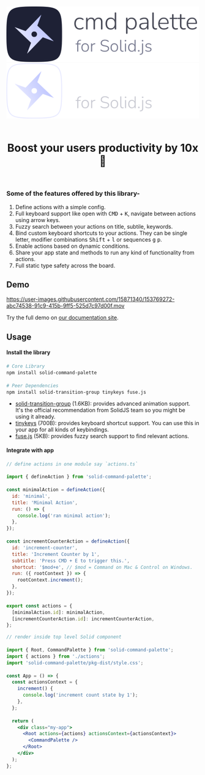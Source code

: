 <p align="center">
  <br />
  <img src="../public/images/branding/logo-light-horizontal-large.png#gh-light-mode-only" width="650" alt="Command Palette for Solid.js" />
  <img src="../public/images/branding/logo-dark-horizontal-large.png#gh-dark-mode-only" width="650" alt="Command Palette for Solid.js" />
  <br />
  <br />
</p>

<h1 align="center">Boost your users productivity by 10x 🚀</h1>

<br />

### Some of the features offered by this library-

1. Define actions with a simple config.
1. Full keyboard support like open with <kbd>CMD</kbd> + <kbd>K</kbd>, navigate between actions using arrow keys.
1. Fuzzy search between your actions on title, subtile, keywords.
1. Bind custom keyboard shortcuts to your actions. They can be single letter, modifier combinations <kbd>Shift</kbd> + <kbd>l</kbd> or sequences <kbd>g</kbd> <kbd>p</kbd>.
1. Enable actions based on dynamic conditions.
1. Share your app state and methods to run any kind of functionality from actions.
1. Full static type safety across the board.

## Demo

https://user-images.githubusercontent.com/15871340/153769272-abc74538-91c9-415b-9ff5-525d7c97d00f.mov

Try the full demo on [our documentation site](https://solid-command-palette.vercel.app/demo).

## Usage

#### Install the library

```sh
# Core Library
npm install solid-command-palette

# Peer Dependencies
npm install solid-transition-group tinykeys fuse.js
```

- [solid-transition-group](https://github.com/solidjs/solid-transition-group) (1.6KB): provides advanced animation support. It's the official recommendation from SolidJS team so you might be using it already.
- [tinykeys](https://github.com/jamiebuilds/tinykeys) (700B): provides keyboard shortcut support. You can use this in your app for all kinds of keybindings.
- [fuse.js](https://github.com/krisk/fuse) (5KB): provides fuzzy search support to find relevant actions.

#### Integrate with app

```jsx
// define actions in one module say `actions.ts`

import { defineAction } from 'solid-command-palette';

const minimalAction = defineAction({
  id: 'minimal',
  title: 'Minimal Action',
  run: () => {
    console.log('ran minimal action');
  },
});

const incrementCounterAction = defineAction({
  id: 'increment-counter',
  title: 'Increment Counter by 1',
  subtitle: 'Press CMD + E to trigger this.',
  shortcut: '$mod+e', // $mod = Command on Mac & Control on Windows.
  run: ({ rootContext }) => {
    rootContext.increment();
  },
});

export const actions = {
  [minimalAction.id]: minimalAction,
  [incrementCounterAction.id]: incrementCounterAction,
};
```

```jsx
// render inside top level Solid component

import { Root, CommandPalette } from 'solid-command-palette';
import { actions } from './actions';
import 'solid-command-palette/pkg-dist/style.css';

const App = () => {
  const actionsContext = {
    increment() {
      console.log('increment count state by 1');
    },
  };

  return (
    <div class="my-app">
      <Root actions={actions} actionsContext={actionsContext}>
        <CommandPalette />
      </Root>
    </div>
  );
};
```
